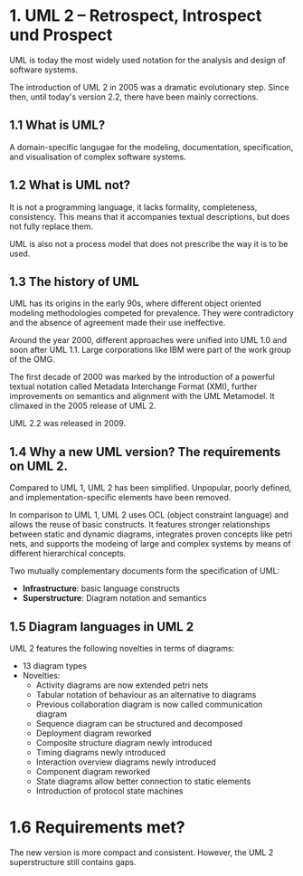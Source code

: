 # 1. UML 2 – Retrospect, Introspect und Prospect
UML is today the most widely used notation for the analysis and design of software systems.

The introduction of UML 2 in 2005 was a dramatic evolutionary step. Since then, until today's version 2.2, there have been mainly corrections.

## 1.1 What is UML?
A domain-specific langugae for the modeling, documentation, specification, and visualisation of complex software systems.

## 1.2 What is UML not?
It is not a programming language, it lacks formality, completeness, consistency. This means that it accompanies textual descriptions, but does not fully replace them.

UML is also not a process model that does not prescribe the way it is to be used.

## 1.3 The history of UML
UML has its origins in the early 90s, where different object oriented modeling methodologies competed for prevalence. They were contradictory and the absence of agreement made their use ineffective.

Around the year 2000, different approaches were unified into UML 1.0 and soon after UML 1.1. Large corporations like IBM were part of the work group of the OMG.

The first decade of 2000 was marked by the introduction of a powerful textual notation called Metadata Interchange Format (XMI), further improvements on semantics and alignment with the UML Metamodel. It climaxed in the 2005 release of UML 2.

UML 2.2 was released in 2009.

## 1.4 Why a new UML version? The requirements on UML 2.
Compared to UML 1, UML 2 has been simplified. Unpopular, poorly defined, and implementation-specific elements have been removed.

In comparison to UML 1, UML 2 uses OCL (object constraint language) and allows the reuse of basic constructs. It features stronger relationships between static and dynamic diagrams, integrates proven concepts like petri nets, and supports the modeing of large and complex systems by means of different hierarchical concepts.

Two mutually complementary documents form the specification of UML:
  - **Infrastructure**: basic language constructs
  - **Superstructure**: Diagram notation and semantics

## 1.5 Diagram languages in UML 2
UML 2 features the following novelties in terms of diagrams:
- 13 diagram types
- Novelties:
    - Activity diagrams are now extended petri nets
    - Tabular notation of behaviour as an alternative to diagrams
    - Previous collaboration diagram is now called communication diagram
    - Sequence diagram can be structured and decomposed
    - Deployment diagram reworked
    - Composite structure diagram newly introduced
    - Timing diagrams newly introduced
    - Interaction overview diagrams newly introduced
    - Component diagram reworked
    - State diagrams allow better connection to static elements
    - Introduction of protocol state machines

# 1.6 Requirements met?
The new version is more compact and consistent. However, the UML 2 superstructure still contains gaps.